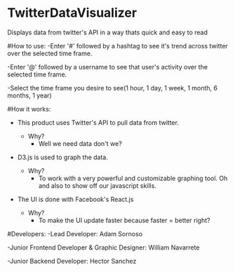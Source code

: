 # TwitterDataVisualizer
Displays data from twitter's API in a way thats quick and easy to read



#How to use:
-Enter '#' followed by a hashtag to see it's trend across twitter over the selected time frame.

-Enter '@' followed by a username to see that user's activity over the selected time frame.

-Select the time frame you desire to see(1 hour, 1 day, 1 week, 1 month, 6 months, 1 year)

#How it works:
- This product uses Twitter's API to pull data from twitter.
  - Why?
    - Well we need data don't we?

- D3.js is used to graph the data.
  - Why? 
    - To work with a very powerful and customizable graphing tool. Oh and also to show off our javascript skills.
    
- The UI is done with Facebook's React.js
  - Why? 
    - To make the UI update faster because faster = better right?


#Developers:
-Lead Developer: Adam Sornoso

-Junior Frontend Developer & Graphic Designer: William Navarrete

-Junior Backend Developer: Hector Sanchez
